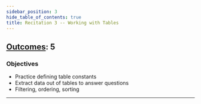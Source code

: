 ```yaml
---
sidebar_position: 3
hide_table_of_contents: true
title: Recitation 3 -- Working with Tables
---
```


## [Outcomes](/outcomes/): 5

### **Objectives**
- Practice defining table constants
- Extract data out of tables to answer questions
- Filtering, ordering, sorting

---
